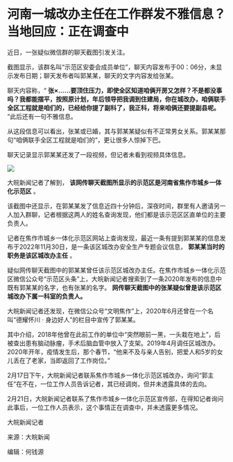 # 河南一城改办主任在工作群发不雅信息？当地回应：正在调查中

近日，一张疑似微信群的聊天截图引发关注。

截图显示，该群名叫“示范区安委会成员单位”，聊天内容发布于00：06分，未显示发布日期；聊天发布者叫郭某某，聊天的文字内容发给张某。

聊天内容称，“
**张×……要顶住压力，即使全区知道咱俩开房又怎样？不是都没事吗？我都能摆平，按照原计划，年后领导把我调到住建局，你在城改办，咱俩联手全区工程就是咱们的，已经给你提了副科了，我正科，将来咱俩还要提副县呢。**
”此后还有一句不雅信息。

从这段信息可以看出，张某或已婚，其与郭某某疑似有不正常男女关系。郭某某那句“咱俩联手全区工程就是咱们的”，更让很多人惊掉下巴。

聊天记录显示郭某某还发了一段视频，但记者未看到视频具体信息。

![](https://inews.gtimg.com/newsapp_bt/0/15678804117/1000)

大皖新闻记者了解到， **该网传聊天截图所显示的示范区是河南省焦作市城乡一体化示范区** 。

该截图中还显示，在郭某某发了信息近四十分钟后，深夜时间，群里有人邀请另一人加入群聊，记者根据这两人的姓名查询发现，他们都是该示范区区直单位的主要负责人。

记者在焦作市城乡一体化示范区网站上查询发现，最近一条有提到郭某某的信息发布于2022年11月30日，是一条该区城改办安全生产专题会议信息，
**郭某某当时的职务是该区城改办主任** 。

疑似网传聊天截图中的郭某某曾任该示范区城改办主任。在焦作市城乡一体化示范区微信公众号“示范区头条”上，大皖新闻记者搜索到了一条2020年发布的信息中既有郭某某的名字，也有张某的名字。
**网传聊天截图中的张某疑似曾是该示范区城改办下属一科室的负责人。**

大皖新闻记者还发现，在微信公众号“文明焦作”上，2020年6月还曾在一个名叫“德耀怀川 · 身边好人”的栏目中宣传了郭某某。

其中介绍，2018年他曾在此前工作的单位中“突然眼前一黑，一头栽在地上”，后被查出患有脑动脉瘤，手术后脑血管中放入了支架。2019年4月调任区城改办。2020年开年，疫情发生后，那个春节，“他来不及与亲人告别，把爱人和5岁的女儿丢在了老家，当即返回了工作岗位。”

2月17日下午，大皖新闻记者联系焦作市城乡一体化示范区城改办，询问“郭主任”在不在，一位工作人员告诉记者，其已经调岗，但并未透露具体的去向。

2月21日，大皖新闻记者联系了焦作市城乡一体化示范区宣传部，在得知记者询问此事后，一位工作人员表示，这个事情正在调查中，并未透露更多情况。

大皖新闻记者

来源：大皖新闻

编辑：何钱源

